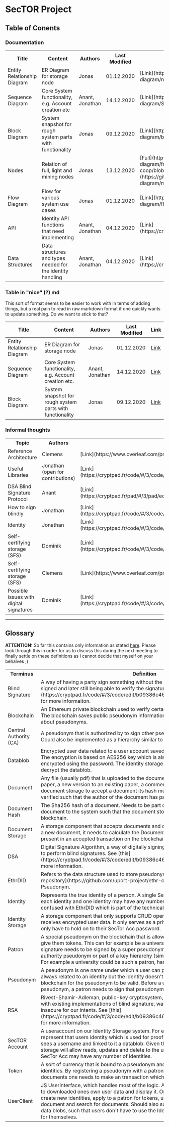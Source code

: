 # SecTOR Project

## Table of Conents

<div class="documentation">

### Documentation

<table>

<tbody>

<tr>

<th>Title</th>

<th>Content</th>

<th>Authors</th>

<th>Last Modified</th>

<th>Link</th>

</tr>

<tr>

<td>Entity Relationship Diagram</td>

<td>ER Diagram for storage node</td>

<td>Jonas</td>

<td>01.12.2020</td>

<td>[Link](https://github.com/clecap/sector-coop/blob/main/identity-group/sequence-diagram/new%20entity%20relationship%20diagram.png)</td>

</tr>

<tr>

<td>Sequence Diagram</td>

<td>Core System functionality, e.g. Account creation etc</td>

<td>Anant, Jonathan</td>

<td>14.12.2020</td>

<td>[Link](https://github.com/clecap/sector-coop/blob/main/identity-group/sequence-diagram/Sequence_Diagram_20201214.pdf)</td>

</tr>

<tr>

<td>Block Diagram</td>

<td>System snapshot for rough system parts with functionality</td>

<td>Jonas</td>

<td>09.12.2020</td>

<td>[Link](https://github.com/clecap/sector-coop/blob/main/identity-group/sequence-diagram/block%20Diagram.png)</td>

</tr>

<tr>

<td>Nodes</td>

<td>Relation of full, light and mining nodes</td>

<td>Jonas</td>

<td>13.12.2020</td>

<td>[Full](https://github.com/clecap/sector-coop/blob/main/identity-group/sequence-diagram/full%20node.png) [Light](https://github.com/clecap/sector-coop/blob/main/identity-group/sequence-diagram/light%20node.png) [Mining](https://github.com/clecap/sector-coop/blob/main/identity-group/sequence-diagram/mining%20node.png)</td>

</tr>

<tr>

<td>Flow Diagram</td>

<td>Flow for various system use cases</td>

<td>Jonas</td>

<td>01.12.2020</td>

<td>[Link](https://github.com/clecap/sector-coop/blob/main/identity-group/sequence-diagram/flowdiagram1.png)</td>

</tr>

<tr>

<td>API</td>

<td>Identity API functions that need implementing</td>

<td>Anant, Jonathan</td>

<td>04.12.2020</td>

<td>[Link](https://cryptpad.fr/code/#/3/code/edit/e60d754bae7261e868e50e0d117197b8/)</td>

</tr>

<tr>

<td>Data Structures</td>

<td>Data structures and types needed for the identity handling</td>

<td>Anant, Jonathan</td>

<td>04.12.2020</td>

<td>[Link](https://cryptpad.fr/code/#/3/code/edit/8d7b4122dcfa4cbf5205218806883a47/)</td>

</tr>

</tbody>

</table>

</div>

### Table in "nice" (?) md
This sort of format seems to be easier to work with in terms of adding things, but a real pain to read in raw markdown format if one quickly wants to update something. Do we want to stick to that?

| Title | Content | Authors | Last Modified | Link |
| --- | --- | --- | --- | --- |
| Entity Relationship Diagram | ER Diagram for storage node | Jonas | 01.12.2020 | [Link](https://github.com/clecap/sector-coop/blob/main/identity-group/sequence-diagram/new%20entity%20relationship%20diagram.png) |
| Sequence Diagram | Core System functionality, e.g. Account creation etc. | Anant, Jonathan | 14.12.2020 | [Link](https://github.com/clecap/sector-coop/blob/main/identity-group/sequence-diagram/Sequence_Diagram_20201214.pdf) |
| Block Diagram | System snapshot for rough system parts with functionality | Jonas | 09.12.2020 | [Link](https://github.com/clecap/sector-coop/blob/main/identity-group/sequence-diagram/block%20Diagram.png) |

<div class="informal-thoughts">

### Informal thoughts

<table>

<tbody>

<tr>

<th>Topic</th>

<th>Authors</th>

<th>Link</th>

</tr>

<tr>

<td>Reference Architecture</td>

<td>Clemens</td>

<td>[Link](https://www.overleaf.com/project/5fd13d6f13a41fe683dfbbb1)</td>

</tr>

<tr>

<td>Useful Libraries</td>

<td>Jonathan (open for contributions)</td>

<td>[Link](https://cryptpad.fr/code/#/3/code/edit/6557eb1cf8b674434e270e38372d2827/)</td>

</tr>

<tr>

<td>DSA Blind Signature Protocol</td>

<td>Anant</td>

<td>[Link](https://cryptpad.fr/pad/#/3/pad/edit/b96c5b2eb6fa9ebd6cc3dd55655bbe70/)</td>

</tr>

<tr>

<td>How to sign blindly</td>

<td>Jonathan</td>

<td>[Link](https://cryptpad.fr/code/#/3/code/edit/b09386c4602332ab09e1d119b4c3bb9b/)</td>

</tr>

<tr>

<td>Identity</td>

<td>Jonathan</td>

<td>[Link](https://cryptpad.fr/code/#/3/code/edit/bb43d3738ee2bd0bca14249050b0289d/)</td>

</tr>

<tr>

<td>Self-certifying storage (SFS)</td>

<td>Dominik</td>

<td>[Link](https://cryptpad.fr/code/#/3/code/edit/77912ebf2294dc2437c4e132233008c8/)</td>

</tr>

<tr>

<td>Self-certifying storage (SFS)</td>

<td>Clemens</td>

<td>[Link](https://www.overleaf.com/project/5fb3af44d95e01586e3c79fb)</td>

</tr>

<tr>

<td>Possible issues with digital signatures</td>

<td>Dominik</td>

<td>[Link](https://cryptpad.fr/code/#/3/code/edit/3ea85d7bec3c96da3ce05d36132db077/)</td>

</tr>

</tbody>

</table>

</div>

* * *

<div class="glossary">

## Glossary

**ATTENTION:** So far this contains only information as stated [here](https://cryptpad.fr/code/#/3/code/edit/86d118623093bc3f51e4bb2567f7486a/). Please look through this in order for us to discuss this during the next meeting to finally settle on these definitions as I cannot decide that myself on your behalves ;)

<table>

<tbody>

<tr>

<th>Terminus</th>

<th>Definition</th>

</tr>

<tr>

<td>Blind Signature</td>

<td>A way of having a party sign something without the party knowing what it exactly signed and later still being able to verify the signature. See [this](https://cryptpad.fr/code/#/3/code/edit/b09386c4602332ab09e1d119b4c3bb9b/) for more informaiton.</td>

</tr>

<tr>

<td>Blockchain</td>

<td>An Ethereum private blockchain used to verify certain events happening in our system. The blockchain saves public pseudonym information, document hashes and claims about pseudonyms.</td>

</tr>

<tr>

<td>Central Authority (CA)</td>

<td>A pseudonym that is authorized by to sign other pseudonym to make them patrons. Could also be implemented as a hierarchy similar to SSL signing hierarchy.</td>

</tr>

<tr>

<td>Datablob</td>

<td>Encrypted user data related to a user account saved in the Identity Storage of a user. The encryption is based on AES256 key which is also attached to the user account but encrypted using the password. The identity storage should at no point be able to decrypt the datablob.</td>

</tr>

<tr>

<td>Document</td>

<td>Any file (usually pdf) that is uploaded to the document storage. Can either be a new paper, a new version to an existing paper, a comment or a review to a paper. For the document storage to accept a document its hash must be present on the blockchain an verified such that the author of the document has paid the required amount of tokens.</td>

</tr>

<tr>

<td>Document Hash</td>

<td>The Sha256 hash of a document. Needs to be part of a transaction that adds the document to the system such that the document storage can find the document on the blockchain.</td>

</tr>

<tr>

<td>Document Storage</td>

<td>A storage component that accepts documents and can be searched. Before accepting a new document, it needs to calculate the Document Hash and check if the hash is present in an accepted transaction on the blockchain. Can also be searched.</td>

</tr>

<tr>

<td>DSA</td>

<td>Digital Signature Algorithm, a way of digitally signing documents which can be adapted to perform blind signatures. See [this](https://cryptpad.fr/code/#/3/code/edit/b09386c4602332ab09e1d119b4c3bb9b/)for more information.</td>

</tr>

<tr>

<td>EthrDID</td>

<td>Refers to the data structure used to store pseudonym data as imposed by [this Github repository](https://github.com/uport-project/ethr-did), a EthrDID is part of each Pseudonym.</td>

</tr>

<tr>

<td>Identity</td>

<td>Represents the true identity of a person. A single SecTor Account should exists for each identity and one identity may have any number of pseudonyms. Not to be confused with EthrDID which is part of the technical implementation of pseudonyms.</td>

</tr>

<tr>

<td>Identity Storage</td>

<td>A storage component that only supports CRUD operations for SecTor Acc and only receives encrypted user data. It only serves as a private backup for user data, so users only have to hold on to their SecTor Acc password.</td>

</tr>

<tr>

<td>Patron</td>

<td>A special pseudonym on the blockchain that is allowed to sign other pseudonyms to give them tokens. This can for example be a university. To become a patron the signature needs to be signed by a super pseudonym which can either be one central authority pseudonym or part of a key hierarchy (similar to SSL certificate hierarchy). For example a university could be such a patron, handing out tokens to its researchers.</td>

</tr>

<tr>

<td>Pseudonym</td>

<td>A pseudonym is one name under which a user can publish documents. A pseudonym is always related to an identity but the identity doesn't need to be public on the blockchain for the pseudonym to be valid. Before a user can publish under a pseudonym, a patron needs to sign that pseudonym.</td>

</tr>

<tr>

<td>RSA</td>

<td>Rivest-Shamir-Adleman, public-key cryptosystem, relatively simple to implement and with existing implementations of blind signature, was however considered to be too insecure for our intents. See [this](https://cryptpad.fr/code/#/3/code/edit/b09386c4602332ab09e1d119b4c3bb9b/) for more information.</td>

</tr>

<tr>

<td>SecTOR Account</td>

<td>A useraccount on our Identity Storage system. For each user a keypair is generated to represent that users identity which is used for proof of authorship. The Identity storage sees a username and linked to it a datablob. Given the correct password, the identity storage will allow reads, updates and delete to the user account and datablob. One SecTor Acc may have any number of identities.</td>

</tr>

<tr>

<td>Token</td>

<td>A sort of currency that is bound to a pseudonym and cannot be traded with other identities. By registering a pseudonym with a patron, one is granted tokens. To submit documents one needs to make an transaction which costs a certain amount of tokens.</td>

</tr>

<tr>

<td>UserClient</td>

<td>JS Userinterface, which handles most of the logic. Allows login to the identity storage to downloaded ones own user data and display it. One can handle its identities here, create new identities, apply to a patron for tokens, use tokens to upload a new document and search for documents. Should also support exporting and importing data blobs, such that users don't have to use the Identity Storage or can make backups for themselves.</td>

</tr>

</tbody>

</table>

</div>